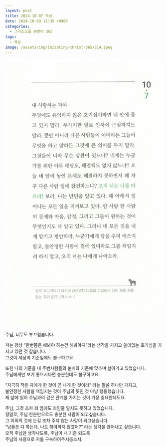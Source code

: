 ```yaml
---
layout: post
title: 2024-10-07 묵상
date: 2024-10-09 11:35 +0900
categories:
  - 그리스도를 본받아 365
tags:
  - 묵상
image: /assets/img/imitating-christ-365/314.jpeg
---
```


![314.jpeg](/assets/img/imitating-christ-365/314.jpeg)

주님, 너무도 부끄럽습니다.

저는 항상 “한번쯤은 해봐야 하는건 해봐야지”라는 생각을 가지고 쓸데없는 호기심을 가지고 있던 것 같습니다.  
그것이 세상의 기준임에도 불구하고요.

또한 나의 기준을 내 주변사람들의 눈치와 기준에 맞추며 살아가고 있었습니다.  
주님에게만 보기 좋으시다면 충분한데도 불구하고요.

“지극히 작은 자에게 한 것이 곧 내게 한 것이라” 라는 말씀 하나만 가지고,  
불안정한 사람을 책임지는 것이 주님의 뜻인 것 마냥 행동했습니다.  
제 삶에 있어 주님과의 깊은 관계를 가지는 것이 가장 중요한데도요.

주님, 그것 조차 죄 임에도 죄인줄 알지도 못하고 있었습니다.  
정말로, 주님 한분만으로도 충분한 사람이 되고싶습니다.  
그 이외의 것에 눈길 조차 주지 않는 사람이 되고싶습니다.  
“남들은 다 하는데, 나도 해야하지 않겠어?” 라는 생각을 끊어내고 싶습니다.  
오직 주님만 생각나도록, 주님이 내 기준 되도록  
주님의 사랑으로 저를 구속하여주시옵소서.
